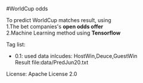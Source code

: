 #WorldCup odds

To predict WorldCup matches result, using</br>
1.The bet companies's **open odds offer**</br>
2.Machine Learning method using **Tensorflow**

Tag list:
* 0.1: used data inlcudes: HostWin,Deuce,GuestWin</br>
	Result file:data/PredJun20.txt		

License:
	Apache License 2.0

